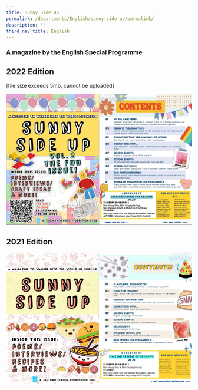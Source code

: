 ```yaml
---
title: Sunny Side Up
permalink: /departments/English/sunny-side-up/permalink/
description: ""
third_nav_title: English
---
```

### A magazine by the English Special Programme

2022 Edition
------------

[file size exceeds 5mb, cannot be uploaded]

![](/images/img002.jpeg)

2021 Edition
------------


![](/images/img001.jpeg)